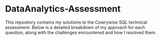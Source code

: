 # DataAnalytics-Assessment

This repository contains my solutions to the Cowrywise SQL technical assessment. Below is a detailed breakdown of my approach for each question, along with the challenges encountered and how I resolved them.
